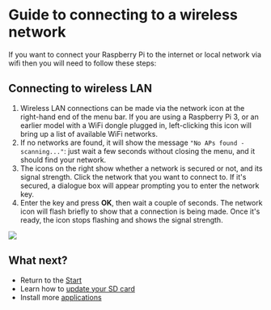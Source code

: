 # Guide to connecting to a wireless network

If you want to connect your Raspberry Pi to the internet or local network via wifi then you will need to follow these steps:

## Connecting to wireless LAN

1. Wireless LAN connections can be made via the network icon at the right-hand end of the menu bar. If you are using a Raspberry Pi 3, or an earlier model with a WiFi dongle plugged in, left-clicking this icon will bring up a list of available WiFi networks.
1. If no networks are found, it will show the message `"No APs found - scanning..."`: just wait a few seconds without closing the menu, and it should find your network.
1. The icons on the right show whether a network is secured or not, and its signal strength. Click the network that you want to connect to. If it's secured, a dialogue box will appear prompting you to enter the network key.
1. Enter the key and press **OK**, then wait a couple of seconds. The network icon will flash briefly to show that a connection is being made. Once it's ready, the icon stops flashing and shows the signal strength.

  ![](images/wifi2.png)

## What next?

- Return to the [Start](quickstart.md)
- Learn how to [update your SD card](update-sd-card.md)
- Install more [applications](install-apps.md)
